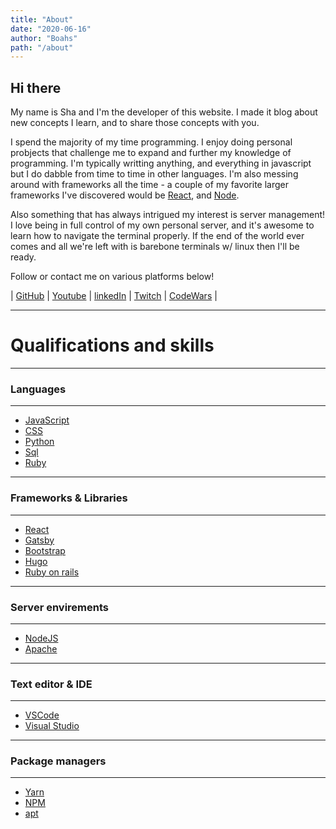 ```yaml
---
title: "About"
date: "2020-06-16"
author: "Boahs"
path: "/about"
---
```


## Hi there

My name is Sha and I'm the developer of this website. I made it blog about new concepts I learn, and to share those concepts with you.

I spend the majority of my time programming. I enjoy doing personal probjects that challenge me to expand and further my knowledge of programming. I'm typically writting anything, and everything in javascript but I do dabble from time to time in other languages. I'm also messing around with frameworks all the time - a couple of my favorite larger frameworks I've discovered would be [React](https://reactjs.org/), and [Node](https://nodejs.org/en/). 

Also something that has always intrigued my interest is server management! I love being in full control of my own personal server, and it's awesome to learn how to navigate the terminal properly. If the end of the world ever comes and all we're left with is barebone terminals w/ linux then I'll be ready. 

 Follow or contact me on various platforms below!

 | [GitHub](https://github.com/boahs) | [Youtube](https://www.youtube.com/user/BoahsLoL) | [linkedIn](https://www.linkedin.com/in/sha-adkins-694496187/) | [Twitch](https://www.twitch.tv/boahs) | [CodeWars](https://www.codewars.com/users/boahs) | 



--------------------------------------------------------------------------------
# Qualifications and skills
--------------------------------------------------------------------------------
### Languages
--------------------------------------------------------------------------------
* [JavaScript](https://www.javascript.com/)
* [CSS](https://www.w3schools.com/css/)
* [Python](https://www.python.org/)
* [Sql](https://www.w3schools.com/sql/sql_intro.asp)
* [Ruby](https://www.ruby-lang.org/en/)

--------------------------------------------------------------------------------
### Frameworks & Libraries
--------------------------------------------------------------------------------
* [React](https://reactjs.org/)
* [Gatsby](https://www.gatsbyjs.org/)
* [Bootstrap](https://getbootstrap.com/)
* [Hugo](https://gohugo.io/)
* [Ruby on rails](https://rubyonrails.org/)

--------------------------------------------------------------------------------
### Server envirements
--------------------------------------------------------------------------------
* [NodeJS](https://nodejs.org/en/)
* [Apache](https://httpd.apache.org/)

--------------------------------------------------------------------------------
### Text editor & IDE 
--------------------------------------------------------------------------------
* [VSCode](https://code.visualstudio.com/)
* [Visual Studio](https://visualstudio.microsoft.com/)

--------------------------------------------------------------------------------
### Package managers
--------------------------------------------------------------------------------
* [Yarn](https://classic.yarnpkg.com/en/)
* [NPM](https://www.npmjs.com/)
* [apt](https://wiki.debian.org/Apt)
